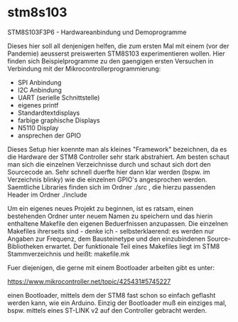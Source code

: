 # stm8s103
STM8S103F3P6 - Hardwareanbindung und Demoprogramme

Dieses hier soll all denjenigen helfen, die zum ersten Mal mit einem (vor der Pandemie) aeusserst preiswerten STM8S103 experimentieren wollen.
Hier finden sich Beispielprogramme zu den gaengigen ersten Versuchen in Verbindung mit der Mikrocontrollerprogrammierung:

- SPI Anbindung
- I2C Anbindung
- UART (serielle Schnittstelle)
- eigenes printf
- Standardtextdisplays
- farbige graphische Displays
- N5110 Display
- ansprechen der GPIO

Dieses Setup hier koennte man als kleines "Framework" bezeichnen, da es die Hardware der STM8 Controller sehr stark abstrahiert. Am besten schaut man sich
die einzelnen Verzeichnisse durch und schaut sich dort den Sourcecode an. Sehr schnell duerfte hier dann klar werden (bspw. im Verzeichnis blinky) wie
die einzelnen GPIO's angesprochen werden. Saemtliche Libraries finden sich im Ordner ./src , die hierzu passenden Header im Ordner ./include

Um ein eigenes neues Projekt zu beginnen, ist es ratsam, einen bestehenden Ordner unter neuem Namen zu speichern und das hierin enthaltene
Makefile den eigenen Beduerfnissen anzupassen. Die einzelnen Makefiles ihrerseits sind - denke ich - selbsterklaerend: es werden nur Angaben zur
Frequenz, dem Bausteinetype und den einzubindenen Source-Bibliotheken erwartet. Der funktionale Teil eines Makefiles liegt im STM8 Stammverzeichnis und 
heißt: makefile.mk

Fuer diejenigen, die gerne mit einem Bootloader arbeiten gibt es unter:

https://www.mikrocontroller.net/topic/425431#5745227

einen Bootloader, mittels dem der STM8 fast schon so einfach geflasht werden kann, wie ein Arduino. Einzig der Bootloader muß ein einziges mal,
bspw. mittels eines ST-LINK v2 auf den Controller gebracht werden.
